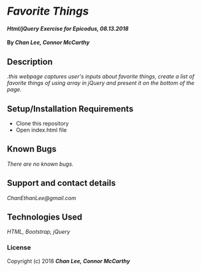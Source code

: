 # _Favorite Things_

#### _Html/jQuery Exercise for Epicodus, 08.13.2018_

#### By _**Chan Lee, Connor McCarthy**_

## Description

_.this webpage captures user's inputs about favorite things, create a list of favorite things of using array in jQuery and present it on the bottom of the page._

## Setup/Installation Requirements

* Clone this repository
* Open index.html file

## Known Bugs

_There are no known bugs._

## Support and contact details

_ChanEthanLee@gmail.com_

## Technologies Used

_HTML, Bootstrap, jQuery_

### License

Copyright (c) 2018 **_Chan Lee, Connor McCarthy_**

